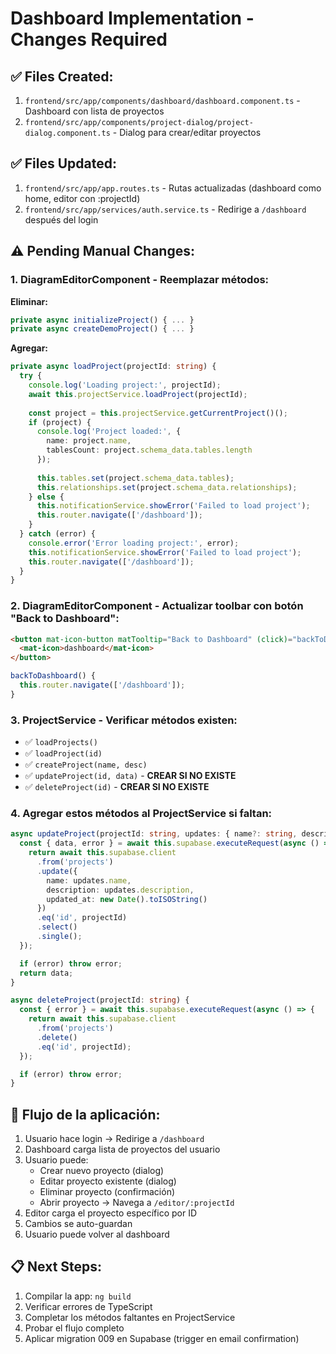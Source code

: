 # Dashboard Implementation - Changes Required

## ✅ Files Created:
1. `frontend/src/app/components/dashboard/dashboard.component.ts` - Dashboard con lista de proyectos
2. `frontend/src/app/components/project-dialog/project-dialog.component.ts` - Dialog para crear/editar proyectos

## ✅ Files Updated:
1. `frontend/src/app/app.routes.ts` - Rutas actualizadas (dashboard como home, editor con :projectId)
2. `frontend/src/app/services/auth.service.ts` - Redirige a `/dashboard` después del login

## ⚠️ Pending Manual Changes:

### 1. DiagramEditorComponent - Reemplazar métodos:

**Eliminar:**
```typescript
private async initializeProject() { ... }
private async createDemoProject() { ... }
```

**Agregar:**
```typescript
private async loadProject(projectId: string) {
  try {
    console.log('Loading project:', projectId);
    await this.projectService.loadProject(projectId);
    
    const project = this.projectService.getCurrentProject()();
    if (project) {
      console.log('Project loaded:', {
        name: project.name,
        tablesCount: project.schema_data.tables.length
      });
      
      this.tables.set(project.schema_data.tables);
      this.relationships.set(project.schema_data.relationships);
    } else {
      this.notificationService.showError('Failed to load project');
      this.router.navigate(['/dashboard']);
    }
  } catch (error) {
    console.error('Error loading project:', error);
    this.notificationService.showError('Failed to load project');
    this.router.navigate(['/dashboard']);
  }
}
```

### 2. DiagramEditorComponent - Actualizar toolbar con botón "Back to Dashboard":

```html
<button mat-icon-button matTooltip="Back to Dashboard" (click)="backToDashboard()">
  <mat-icon>dashboard</mat-icon>
</button>
```

```typescript
backToDashboard() {
  this.router.navigate(['/dashboard']);
}
```

### 3. ProjectService - Verificar métodos existen:
- ✅ `loadProjects()` 
- ✅ `loadProject(id)`
- ✅ `createProject(name, desc)`
- ✅ `updateProject(id, data)` - **CREAR SI NO EXISTE**
- ✅ `deleteProject(id)` - **CREAR SI NO EXISTE**

### 4. Agregar estos métodos al ProjectService si faltan:

```typescript
async updateProject(projectId: string, updates: { name?: string, description?: string }) {
  const { data, error } = await this.supabase.executeRequest(async () => {
    return await this.supabase.client
      .from('projects')
      .update({
        name: updates.name,
        description: updates.description,
        updated_at: new Date().toISOString()
      })
      .eq('id', projectId)
      .select()
      .single();
  });

  if (error) throw error;
  return data;
}

async deleteProject(projectId: string) {
  const { error } = await this.supabase.executeRequest(async () => {
    return await this.supabase.client
      .from('projects')
      .delete()
      .eq('id', projectId);
  });

  if (error) throw error;
}
```

## 🎯 Flujo de la aplicación:

1. Usuario hace login → Redirige a `/dashboard`
2. Dashboard carga lista de proyectos del usuario
3. Usuario puede:
   - Crear nuevo proyecto (dialog)
   - Editar proyecto existente (dialog)
   - Eliminar proyecto (confirmación)
   - Abrir proyecto → Navega a `/editor/:projectId`
4. Editor carga el proyecto específico por ID
5. Cambios se auto-guardan
6. Usuario puede volver al dashboard

## 📋 Next Steps:

1. Compilar la app: `ng build`
2. Verificar errores de TypeScript
3. Completar los métodos faltantes en ProjectService
4. Probar el flujo completo
5. Aplicar migration 009 en Supabase (trigger en email confirmation)






